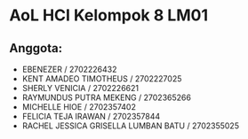 # AoL HCI Kelompok 8 LM01

## Anggota:

- EBENEZER / 2702226432
- KENT AMADEO TIMOTHEUS / 2702227025
- SHERLY VENICIA / 2702226621
- RAYMUNDUS PUTRA MEKENG / 2702365266
- MICHELLE HIOE / 2702357402
- FELICIA TEJA IRAWAN / 2702357844
- RACHEL JESSICA GRISELLA LUMBAN BATU / 2702355025
